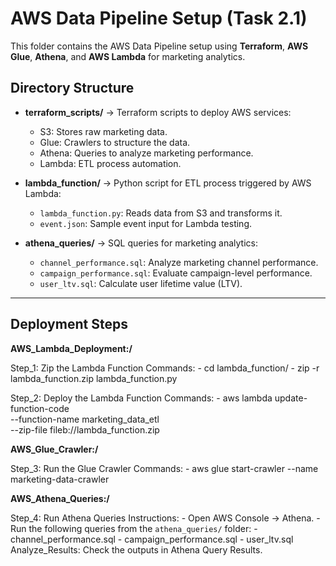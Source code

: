 # AWS Data Pipeline Setup (Task 2.1)

This folder contains the AWS Data Pipeline setup using **Terraform**, **AWS Glue**, **Athena**, and **AWS Lambda** for marketing analytics.

## Directory Structure

- **terraform_scripts/** → Terraform scripts to deploy AWS services:
  - S3: Stores raw marketing data.
  - Glue: Crawlers to structure the data.
  - Athena: Queries to analyze marketing performance.
  - Lambda: ETL process automation.

- **lambda_function/** → Python script for ETL process triggered by AWS Lambda:
  - `lambda_function.py`: Reads data from S3 and transforms it.
  - `event.json`: Sample event input for Lambda testing.

- **athena_queries/** → SQL queries for marketing analytics:
  - `channel_performance.sql`: Analyze marketing channel performance.
  - `campaign_performance.sql`: Evaluate campaign-level performance.
  - `user_ltv.sql`: Calculate user lifetime value (LTV).

---

## Deployment Steps

**AWS_Lambda_Deployment:/**

  Step_1: Zip the Lambda Function
  Commands:
    - cd lambda_function/
    - zip -r lambda_function.zip lambda_function.py

  Step_2: Deploy the Lambda Function
  Commands:
    - aws lambda update-function-code \
        --function-name marketing_data_etl \
        --zip-file fileb://lambda_function.zip

**AWS_Glue_Crawler:/**

  Step_3: Run the Glue Crawler
  Commands:
    - aws glue start-crawler --name marketing-data-crawler

**AWS_Athena_Queries:/**

  Step_4: Run Athena Queries
  Instructions:
    - Open AWS Console → Athena.
    - Run the following queries from the `athena_queries/` folder:
      - channel_performance.sql
      - campaign_performance.sql
      - user_ltv.sql
  Analyze_Results: Check the outputs in Athena Query Results.


